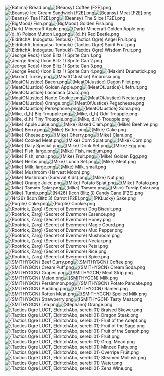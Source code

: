 ![{Batima} Bread.png](https://raw.githubusercontent.com/Klokinator/FE-Repo/main/Item%20Icons/Items%20-%20Consumables%20and%20Food/%7BBatima%7D%20Bread.png "{Batima} Bread.png")![{Beansy} Coffee [F2E].png](https://raw.githubusercontent.com/Klokinator/FE-Repo/main/Item%20Icons/Items%20-%20Consumables%20and%20Food/%7BBeansy%7D%20Coffee%20%5BF2E%5D.png "{Beansy} Coffee [F2E].png")![{Beansy} Ice Cream Sandwich [F2E].png](https://raw.githubusercontent.com/Klokinator/FE-Repo/main/Item%20Icons/Items%20-%20Consumables%20and%20Food/%7BBeansy%7D%20Ice%20Cream%20Sandwich%20%5BF2E%5D.png "{Beansy} Ice Cream Sandwich [F2E].png")![{Beansy} Meat [F2E].png](https://raw.githubusercontent.com/Klokinator/FE-Repo/main/Item%20Icons/Items%20-%20Consumables%20and%20Food/%7BBeansy%7D%20Meat%20%5BF2E%5D.png "{Beansy} Meat [F2E].png")![{Beansy} Tea [F2E].png](https://raw.githubusercontent.com/Klokinator/FE-Repo/main/Item%20Icons/Items%20-%20Consumables%20and%20Food/%7BBeansy%7D%20Tea%20%5BF2E%5D.png "{Beansy} Tea [F2E].png")![{Beansy} The Slice [F2E].png](https://raw.githubusercontent.com/Klokinator/FE-Repo/main/Item%20Icons/Items%20-%20Consumables%20and%20Food/%7BBeansy%7D%20The%20Slice%20%5BF2E%5D.png "{Beansy} The Slice [F2E].png")![{BigMood} Fish.png](https://raw.githubusercontent.com/Klokinator/FE-Repo/main/Item%20Icons/Items%20-%20Consumables%20and%20Food/%7BBigMood%7D%20Fish.png "{BigMood} Fish.png")![{BigMood} Golden Fish.png](https://raw.githubusercontent.com/Klokinator/FE-Repo/main/Item%20Icons/Items%20-%20Consumables%20and%20Food/%7BBigMood%7D%20Golden%20Fish.png "{BigMood} Golden Fish.png")![{Dark} Minecraft Apple.png](https://raw.githubusercontent.com/Klokinator/FE-Repo/main/Item%20Icons/Items%20-%20Consumables%20and%20Food/%7BDark%7D%20Minecraft%20Apple.png "{Dark} Minecraft Apple.png")![{Dark} Minecraft Golden Apple.png](https://raw.githubusercontent.com/Klokinator/FE-Repo/main/Item%20Icons/Items%20-%20Consumables%20and%20Food/%7BDark%7D%20Minecraft%20Golden%20Apple.png "{Dark} Minecraft Golden Apple.png")![{d_h} Poison Mutton Leg.png](https://raw.githubusercontent.com/Klokinator/FE-Repo/main/Item%20Icons/Items%20-%20Consumables%20and%20Food/%7Bd_h%7D%20Poison%20Mutton%20Leg.png "{d_h} Poison Mutton Leg.png")![{d_h} Red Beetle.png](https://raw.githubusercontent.com/Klokinator/FE-Repo/main/Item%20Icons/Items%20-%20Consumables%20and%20Food/%7Bd_h%7D%20Red%20Beetle.png "{d_h} Red Beetle.png")![{EldritchA, Indogutsu Tenbuki} (Tactics Ogre) Angel Fruit.png](https://raw.githubusercontent.com/Klokinator/FE-Repo/main/Item%20Icons/Items%20-%20Consumables%20and%20Food/%7BEldritchA,%20Indogutsu%20Tenbuki%7D%20(Tactics%20Ogre)%20Angel%20Fruit.png "{EldritchA, Indogutsu Tenbuki} (Tactics Ogre) Angel Fruit.png")![{EldritchA, Indogutsu Tenbuki} (Tactics Ogre) Spirit Fruit.png](https://raw.githubusercontent.com/Klokinator/FE-Repo/main/Item%20Icons/Items%20-%20Consumables%20and%20Food/%7BEldritchA,%20Indogutsu%20Tenbuki%7D%20(Tactics%20Ogre)%20Spirit%20Fruit.png "{EldritchA, Indogutsu Tenbuki} (Tactics Ogre) Spirit Fruit.png")![{EldritchA, Indogutsu Tenbuki} (Tactics Ogre) Wisdom Fruit.png](https://raw.githubusercontent.com/Klokinator/FE-Repo/main/Item%20Icons/Items%20-%20Consumables%20and%20Food/%7BEldritchA,%20Indogutsu%20Tenbuki%7D%20(Tactics%20Ogre)%20Wisdom%20Fruit.png "{EldritchA, Indogutsu Tenbuki} (Tactics Ogre) Wisdom Fruit.png")![{Jeorge Reds} (Icon Blitz 1) Sprite Can 1.png](https://raw.githubusercontent.com/Klokinator/FE-Repo/main/Item%20Icons/Items%20-%20Consumables%20and%20Food/%7BJeorge%20Reds%7D%20(Icon%20Blitz%201)%20Sprite%20Can%201.png "{Jeorge Reds} (Icon Blitz 1) Sprite Can 1.png")![{Jeorge Reds} (Icon Blitz 1) Sprite Can 2.png](https://raw.githubusercontent.com/Klokinator/FE-Repo/main/Item%20Icons/Items%20-%20Consumables%20and%20Food/%7BJeorge%20Reds%7D%20(Icon%20Blitz%201)%20Sprite%20Can%202.png "{Jeorge Reds} (Icon Blitz 1) Sprite Can 2.png")![{Jeorge Reds} (Icon Blitz 1) Sprite Can 3.png](https://raw.githubusercontent.com/Klokinator/FE-Repo/main/Item%20Icons/Items%20-%20Consumables%20and%20Food/%7BJeorge%20Reds%7D%20(Icon%20Blitz%201)%20Sprite%20Can%203.png "{Jeorge Reds} (Icon Blitz 1) Sprite Can 3.png")![{Jeorge Reds} (Icon Blitz 1) Sprite Can 4.png](https://raw.githubusercontent.com/Klokinator/FE-Repo/main/Item%20Icons/Items%20-%20Consumables%20and%20Food/%7BJeorge%20Reds%7D%20(Icon%20Blitz%201)%20Sprite%20Can%204.png "{Jeorge Reds} (Icon Blitz 1) Sprite Can 4.png")![{Maxim} Drumstick.png](https://raw.githubusercontent.com/Klokinator/FE-Repo/main/Item%20Icons/Items%20-%20Consumables%20and%20Food/%7BMaxim%7D%20Drumstick.png "{Maxim} Drumstick.png")![{Maxim} Turkey.png](https://raw.githubusercontent.com/Klokinator/FE-Repo/main/Item%20Icons/Items%20-%20Consumables%20and%20Food/%7BMaxim%7D%20Turkey.png "{Maxim} Turkey.png")![{MeatOfJustice} Ambrosia.png](https://raw.githubusercontent.com/Klokinator/FE-Repo/main/Item%20Icons/Items%20-%20Consumables%20and%20Food/%7BMeatOfJustice%7D%20Ambrosia.png "{MeatOfJustice} Ambrosia.png")![{MeatOfJustice} Bacon.png](https://raw.githubusercontent.com/Klokinator/FE-Repo/main/Item%20Icons/Items%20-%20Consumables%20and%20Food/%7BMeatOfJustice%7D%20Bacon.png "{MeatOfJustice} Bacon.png")![{MeatOfJustice} Dagon Filet.png](https://raw.githubusercontent.com/Klokinator/FE-Repo/main/Item%20Icons/Items%20-%20Consumables%20and%20Food/%7BMeatOfJustice%7D%20Dagon%20Filet.png "{MeatOfJustice} Dagon Filet.png")![{MeatOfJustice} Golden Apple.png](https://raw.githubusercontent.com/Klokinator/FE-Repo/main/Item%20Icons/Items%20-%20Consumables%20and%20Food/%7BMeatOfJustice%7D%20Golden%20Apple.png "{MeatOfJustice} Golden Apple.png")![{MeatOfJustice} Lifefruit.png](https://raw.githubusercontent.com/Klokinator/FE-Repo/main/Item%20Icons/Items%20-%20Consumables%20and%20Food/%7BMeatOfJustice%7D%20Lifefruit.png "{MeatOfJustice} Lifefruit.png")![{MeatOfJustice} Locacaca (JoJo).png](https://raw.githubusercontent.com/Klokinator/FE-Repo/main/Item%20Icons/Items%20-%20Consumables%20and%20Food/%7BMeatOfJustice%7D%20Locacaca%20(JoJo).png "{MeatOfJustice} Locacaca (JoJo).png")![{MeatOfJustice} Naoto Cookie.png](https://raw.githubusercontent.com/Klokinator/FE-Repo/main/Item%20Icons/Items%20-%20Consumables%20and%20Food/%7BMeatOfJustice%7D%20Naoto%20Cookie.png "{MeatOfJustice} Naoto Cookie.png")![{MeatOfJustice} Nectar.png](https://raw.githubusercontent.com/Klokinator/FE-Repo/main/Item%20Icons/Items%20-%20Consumables%20and%20Food/%7BMeatOfJustice%7D%20Nectar.png "{MeatOfJustice} Nectar.png")![{MeatOfJustice} Orange.png](https://raw.githubusercontent.com/Klokinator/FE-Repo/main/Item%20Icons/Items%20-%20Consumables%20and%20Food/%7BMeatOfJustice%7D%20Orange.png "{MeatOfJustice} Orange.png")![{MeatOfJustice} Pegacheese.png](https://raw.githubusercontent.com/Klokinator/FE-Repo/main/Item%20Icons/Items%20-%20Consumables%20and%20Food/%7BMeatOfJustice%7D%20Pegacheese.png "{MeatOfJustice} Pegacheese.png")![{MeatOfJustice} Persephone.png](https://raw.githubusercontent.com/Klokinator/FE-Repo/main/Item%20Icons/Items%20-%20Consumables%20and%20Food/%7BMeatOfJustice%7D%20Persephone.png "{MeatOfJustice} Persephone.png")![{MeatOfJustice} Soma.png](https://raw.githubusercontent.com/Klokinator/FE-Repo/main/Item%20Icons/Items%20-%20Consumables%20and%20Food/%7BMeatOfJustice%7D%20Soma.png "{MeatOfJustice} Soma.png")![{Mike, d_h} Big Troupple.png](https://raw.githubusercontent.com/Klokinator/FE-Repo/main/Item%20Icons/Items%20-%20Consumables%20and%20Food/%7BMike,%20d_h%7D%20Big%20Troupple.png "{Mike, d_h} Big Troupple.png")![{Mike, d_h} Odd Troupple.png](https://raw.githubusercontent.com/Klokinator/FE-Repo/main/Item%20Icons/Items%20-%20Consumables%20and%20Food/%7BMike,%20d_h%7D%20Odd%20Troupple.png "{Mike, d_h} Odd Troupple.png")![{Mike, d_h} Tiny Troupple.png](https://raw.githubusercontent.com/Klokinator/FE-Repo/main/Item%20Icons/Items%20-%20Consumables%20and%20Food/%7BMike,%20d_h%7D%20Tiny%20Troupple.png "{Mike, d_h} Tiny Troupple.png")![{Mike, d_h} Troupple.png](https://raw.githubusercontent.com/Klokinator/FE-Repo/main/Item%20Icons/Items%20-%20Consumables%20and%20Food/%7BMike,%20d_h%7D%20Troupple.png "{Mike, d_h} Troupple.png")![{Mike} Apple Juice.png](https://raw.githubusercontent.com/Klokinator/FE-Repo/main/Item%20Icons/Items%20-%20Consumables%20and%20Food/%7BMike%7D%20Apple%20Juice.png "{Mike} Apple Juice.png")![{Mike} Baked Clam.png](https://raw.githubusercontent.com/Klokinator/FE-Repo/main/Item%20Icons/Items%20-%20Consumables%20and%20Food/%7BMike%7D%20Baked%20Clam.png "{Mike} Baked Clam.png")![{Mike} Beehive.png](https://raw.githubusercontent.com/Klokinator/FE-Repo/main/Item%20Icons/Items%20-%20Consumables%20and%20Food/%7BMike%7D%20Beehive.png "{Mike} Beehive.png")![{Mike} Berry.png](https://raw.githubusercontent.com/Klokinator/FE-Repo/main/Item%20Icons/Items%20-%20Consumables%20and%20Food/%7BMike%7D%20Berry.png "{Mike} Berry.png")![{Mike} Butter.png](https://raw.githubusercontent.com/Klokinator/FE-Repo/main/Item%20Icons/Items%20-%20Consumables%20and%20Food/%7BMike%7D%20Butter.png "{Mike} Butter.png")![{Mike} Cake.png](https://raw.githubusercontent.com/Klokinator/FE-Repo/main/Item%20Icons/Items%20-%20Consumables%20and%20Food/%7BMike%7D%20Cake.png "{Mike} Cake.png")![{Mike} Cheese.png](https://raw.githubusercontent.com/Klokinator/FE-Repo/main/Item%20Icons/Items%20-%20Consumables%20and%20Food/%7BMike%7D%20Cheese.png "{Mike} Cheese.png")![{Mike} Cherry.png](https://raw.githubusercontent.com/Klokinator/FE-Repo/main/Item%20Icons/Items%20-%20Consumables%20and%20Food/%7BMike%7D%20Cherry.png "{Mike} Cherry.png")![{Mike} Clam.png](https://raw.githubusercontent.com/Klokinator/FE-Repo/main/Item%20Icons/Items%20-%20Consumables%20and%20Food/%7BMike%7D%20Clam.png "{Mike} Clam.png")![{Mike} Cooked Meat.png](https://raw.githubusercontent.com/Klokinator/FE-Repo/main/Item%20Icons/Items%20-%20Consumables%20and%20Food/%7BMike%7D%20Cooked%20Meat.png "{Mike} Cooked Meat.png")![{Mike} Corn Splat.png](https://raw.githubusercontent.com/Klokinator/FE-Repo/main/Item%20Icons/Items%20-%20Consumables%20and%20Food/%7BMike%7D%20Corn%20Splat.png "{Mike} Corn Splat.png")![{Mike} Corn.png](https://raw.githubusercontent.com/Klokinator/FE-Repo/main/Item%20Icons/Items%20-%20Consumables%20and%20Food/%7BMike%7D%20Corn.png "{Mike} Corn.png")![{Mike} Daily Special.png](https://raw.githubusercontent.com/Klokinator/FE-Repo/main/Item%20Icons/Items%20-%20Consumables%20and%20Food/%7BMike%7D%20Daily%20Special.png "{Mike} Daily Special.png")![{Mike} Drink Set.png](https://raw.githubusercontent.com/Klokinator/FE-Repo/main/Item%20Icons/Items%20-%20Consumables%20and%20Food/%7BMike%7D%20Drink%20Set.png "{Mike} Drink Set.png")![{Mike} Egg.png](https://raw.githubusercontent.com/Klokinator/FE-Repo/main/Item%20Icons/Items%20-%20Consumables%20and%20Food/%7BMike%7D%20Egg.png "{Mike} Egg.png")![{Mike} Fish, large.png](https://raw.githubusercontent.com/Klokinator/FE-Repo/main/Item%20Icons/Items%20-%20Consumables%20and%20Food/%7BMike%7D%20Fish,%20large.png "{Mike} Fish, large.png")![{Mike} Fish, medium.png](https://raw.githubusercontent.com/Klokinator/FE-Repo/main/Item%20Icons/Items%20-%20Consumables%20and%20Food/%7BMike%7D%20Fish,%20medium.png "{Mike} Fish, medium.png")![{Mike} Fish, small.png](https://raw.githubusercontent.com/Klokinator/FE-Repo/main/Item%20Icons/Items%20-%20Consumables%20and%20Food/%7BMike%7D%20Fish,%20small.png "{Mike} Fish, small.png")![{Mike} Fruit.png](https://raw.githubusercontent.com/Klokinator/FE-Repo/main/Item%20Icons/Items%20-%20Consumables%20and%20Food/%7BMike%7D%20Fruit.png "{Mike} Fruit.png")![{Mike} Golden Egg.png](https://raw.githubusercontent.com/Klokinator/FE-Repo/main/Item%20Icons/Items%20-%20Consumables%20and%20Food/%7BMike%7D%20Golden%20Egg.png "{Mike} Golden Egg.png")![{Mike} Herbs.png](https://raw.githubusercontent.com/Klokinator/FE-Repo/main/Item%20Icons/Items%20-%20Consumables%20and%20Food/%7BMike%7D%20Herbs.png "{Mike} Herbs.png")![{Mike} Lunch Set.png](https://raw.githubusercontent.com/Klokinator/FE-Repo/main/Item%20Icons/Items%20-%20Consumables%20and%20Food/%7BMike%7D%20Lunch%20Set.png "{Mike} Lunch Set.png")![{Mike} Meat.png](https://raw.githubusercontent.com/Klokinator/FE-Repo/main/Item%20Icons/Items%20-%20Consumables%20and%20Food/%7BMike%7D%20Meat.png "{Mike} Meat.png")![{Mike} Milk, large.png](https://raw.githubusercontent.com/Klokinator/FE-Repo/main/Item%20Icons/Items%20-%20Consumables%20and%20Food/%7BMike%7D%20Milk,%20large.png "{Mike} Milk, large.png")![{Mike} Milk, small.png](https://raw.githubusercontent.com/Klokinator/FE-Repo/main/Item%20Icons/Items%20-%20Consumables%20and%20Food/%7BMike%7D%20Milk,%20small.png "{Mike} Milk, small.png")![{Mike} Mushroom (Harvest Moon).png](https://raw.githubusercontent.com/Klokinator/FE-Repo/main/Item%20Icons/Items%20-%20Consumables%20and%20Food/%7BMike%7D%20Mushroom%20(Harvest%20Moon).png "{Mike} Mushroom (Harvest Moon).png")![{Mike} Mushroom (Survival Kids).png](https://raw.githubusercontent.com/Klokinator/FE-Repo/main/Item%20Icons/Items%20-%20Consumables%20and%20Food/%7BMike%7D%20Mushroom%20(Survival%20Kids).png "{Mike} Mushroom (Survival Kids).png")![{Mike} Nut.png](https://raw.githubusercontent.com/Klokinator/FE-Repo/main/Item%20Icons/Items%20-%20Consumables%20and%20Food/%7BMike%7D%20Nut.png "{Mike} Nut.png")![{Mike} Orange Juice.png](https://raw.githubusercontent.com/Klokinator/FE-Repo/main/Item%20Icons/Items%20-%20Consumables%20and%20Food/%7BMike%7D%20Orange%20Juice.png "{Mike} Orange Juice.png")![{Mike} Potato Splat.png](https://raw.githubusercontent.com/Klokinator/FE-Repo/main/Item%20Icons/Items%20-%20Consumables%20and%20Food/%7BMike%7D%20Potato%20Splat.png "{Mike} Potato Splat.png")![{Mike} Potato.png](https://raw.githubusercontent.com/Klokinator/FE-Repo/main/Item%20Icons/Items%20-%20Consumables%20and%20Food/%7BMike%7D%20Potato.png "{Mike} Potato.png")![{Mike} Tomato Splat.png](https://raw.githubusercontent.com/Klokinator/FE-Repo/main/Item%20Icons/Items%20-%20Consumables%20and%20Food/%7BMike%7D%20Tomato%20Splat.png "{Mike} Tomato Splat.png")![{Mike} Tomato.png](https://raw.githubusercontent.com/Klokinator/FE-Repo/main/Item%20Icons/Items%20-%20Consumables%20and%20Food/%7BMike%7D%20Tomato.png "{Mike} Tomato.png")![{Mike} Turnip Splat.png](https://raw.githubusercontent.com/Klokinator/FE-Repo/main/Item%20Icons/Items%20-%20Consumables%20and%20Food/%7BMike%7D%20Turnip%20Splat.png "{Mike} Turnip Splat.png")![{Mike} Turnip.png](https://raw.githubusercontent.com/Klokinator/FE-Repo/main/Item%20Icons/Items%20-%20Consumables%20and%20Food/%7BMike%7D%20Turnip.png "{Mike} Turnip.png")![{N426} (Icon Blitz 3) Candy Cane [F2E].png](https://raw.githubusercontent.com/Klokinator/FE-Repo/main/Item%20Icons/Items%20-%20Consumables%20and%20Food/%7BN426%7D%20(Icon%20Blitz%203)%20Candy%20Cane%20%5BF2E%5D.png "{N426} (Icon Blitz 3) Candy Cane [F2E].png")![{N426} (Icon Blitz 3) Carrot [F2E].png](https://raw.githubusercontent.com/Klokinator/FE-Repo/main/Item%20Icons/Items%20-%20Consumables%20and%20Food/%7BN426%7D%20(Icon%20Blitz%203)%20Carrot%20%5BF2E%5D.png "{N426} (Icon Blitz 3) Carrot [F2E].png")![{PKLucky} Sake.png](https://raw.githubusercontent.com/Klokinator/FE-Repo/main/Item%20Icons/Items%20-%20Consumables%20and%20Food/%7BPKLucky%7D%20Sake.png "{PKLucky} Sake.png")![{Purple} Cake.png](https://raw.githubusercontent.com/Klokinator/FE-Repo/main/Item%20Icons/Items%20-%20Consumables%20and%20Food/%7BPurple%7D%20Cake.png "{Purple} Cake.png")![{Purple} Cookie.png](https://raw.githubusercontent.com/Klokinator/FE-Repo/main/Item%20Icons/Items%20-%20Consumables%20and%20Food/%7BPurple%7D%20Cookie.png "{Purple} Cookie.png")![{Rootrick, Zarg} (Secret of Evermore) Dog Biscuit.png](https://raw.githubusercontent.com/Klokinator/FE-Repo/main/Item%20Icons/Items%20-%20Consumables%20and%20Food/%7BRootrick,%20Zarg%7D%20(Secret%20of%20Evermore)%20Dog%20Biscuit.png "{Rootrick, Zarg} (Secret of Evermore) Dog Biscuit.png")![{Rootrick, Zarg} (Secret of Evermore) Essence.png](https://raw.githubusercontent.com/Klokinator/FE-Repo/main/Item%20Icons/Items%20-%20Consumables%20and%20Food/%7BRootrick,%20Zarg%7D%20(Secret%20of%20Evermore)%20Essence.png "{Rootrick, Zarg} (Secret of Evermore) Essence.png")![{Rootrick, Zarg} (Secret of Evermore) Honey.png](https://raw.githubusercontent.com/Klokinator/FE-Repo/main/Item%20Icons/Items%20-%20Consumables%20and%20Food/%7BRootrick,%20Zarg%7D%20(Secret%20of%20Evermore)%20Honey.png "{Rootrick, Zarg} (Secret of Evermore) Honey.png")![{Rootrick, Zarg} (Secret of Evermore) Magic Gourd.png](https://raw.githubusercontent.com/Klokinator/FE-Repo/main/Item%20Icons/Items%20-%20Consumables%20and%20Food/%7BRootrick,%20Zarg%7D%20(Secret%20of%20Evermore)%20Magic%20Gourd.png "{Rootrick, Zarg} (Secret of Evermore) Magic Gourd.png")![{Rootrick, Zarg} (Secret of Evermore) Mud Pepper.png](https://raw.githubusercontent.com/Klokinator/FE-Repo/main/Item%20Icons/Items%20-%20Consumables%20and%20Food/%7BRootrick,%20Zarg%7D%20(Secret%20of%20Evermore)%20Mud%20Pepper.png "{Rootrick, Zarg} (Secret of Evermore) Mud Pepper.png")![{Rootrick, Zarg} (Secret of Evermore) Mushroom.png](https://raw.githubusercontent.com/Klokinator/FE-Repo/main/Item%20Icons/Items%20-%20Consumables%20and%20Food/%7BRootrick,%20Zarg%7D%20(Secret%20of%20Evermore)%20Mushroom.png "{Rootrick, Zarg} (Secret of Evermore) Mushroom.png")![{Rootrick, Zarg} (Secret of Evermore) Nectar.png](https://raw.githubusercontent.com/Klokinator/FE-Repo/main/Item%20Icons/Items%20-%20Consumables%20and%20Food/%7BRootrick,%20Zarg%7D%20(Secret%20of%20Evermore)%20Nectar.png "{Rootrick, Zarg} (Secret of Evermore) Nectar.png")![{Rootrick, Zarg} (Secret of Evermore) Petal.png](https://raw.githubusercontent.com/Klokinator/FE-Repo/main/Item%20Icons/Items%20-%20Consumables%20and%20Food/%7BRootrick,%20Zarg%7D%20(Secret%20of%20Evermore)%20Petal.png "{Rootrick, Zarg} (Secret of Evermore) Petal.png")![{Rootrick, Zarg} (Secret of Evermore) Rice.png](https://raw.githubusercontent.com/Klokinator/FE-Repo/main/Item%20Icons/Items%20-%20Consumables%20and%20Food/%7BRootrick,%20Zarg%7D%20(Secret%20of%20Evermore)%20Rice.png "{Rootrick, Zarg} (Secret of Evermore) Rice.png")![{Rootrick, Zarg} (Secret of Evermore) Spice.png](https://raw.githubusercontent.com/Klokinator/FE-Repo/main/Item%20Icons/Items%20-%20Consumables%20and%20Food/%7BRootrick,%20Zarg%7D%20(Secret%20of%20Evermore)%20Spice.png "{Rootrick, Zarg} (Secret of Evermore) Spice.png")![{SMITHYGCN} Beef Curry.png](https://raw.githubusercontent.com/Klokinator/FE-Repo/main/Item%20Icons/Items%20-%20Consumables%20and%20Food/%7BSMITHYGCN%7D%20Beef%20Curry.png "{SMITHYGCN} Beef Curry.png")![{SMITHYGCN} Coffee.png](https://raw.githubusercontent.com/Klokinator/FE-Repo/main/Item%20Icons/Items%20-%20Consumables%20and%20Food/%7BSMITHYGCN%7D%20Coffee.png "{SMITHYGCN} Coffee.png")![{SMITHYGCN} Cream Puff.png](https://raw.githubusercontent.com/Klokinator/FE-Repo/main/Item%20Icons/Items%20-%20Consumables%20and%20Food/%7BSMITHYGCN%7D%20Cream%20Puff.png "{SMITHYGCN} Cream Puff.png")![{SMITHYGCN} Cream Soda.png](https://raw.githubusercontent.com/Klokinator/FE-Repo/main/Item%20Icons/Items%20-%20Consumables%20and%20Food/%7BSMITHYGCN%7D%20Cream%20Soda.png "{SMITHYGCN} Cream Soda.png")![{SMITHYGCN} Grapes.png](https://raw.githubusercontent.com/Klokinator/FE-Repo/main/Item%20Icons/Items%20-%20Consumables%20and%20Food/%7BSMITHYGCN%7D%20Grapes.png "{SMITHYGCN} Grapes.png")![{SMITHYGCN} Meat Strip.png](https://raw.githubusercontent.com/Klokinator/FE-Repo/main/Item%20Icons/Items%20-%20Consumables%20and%20Food/%7BSMITHYGCN%7D%20Meat%20Strip.png "{SMITHYGCN} Meat Strip.png")![{SMITHYGCN} Melon.png](https://raw.githubusercontent.com/Klokinator/FE-Repo/main/Item%20Icons/Items%20-%20Consumables%20and%20Food/%7BSMITHYGCN%7D%20Melon.png "{SMITHYGCN} Melon.png")![{SMITHYGCN} Milk.png](https://raw.githubusercontent.com/Klokinator/FE-Repo/main/Item%20Icons/Items%20-%20Consumables%20and%20Food/%7BSMITHYGCN%7D%20Milk.png "{SMITHYGCN} Milk.png")![{SMITHYGCN} Persimmon.png](https://raw.githubusercontent.com/Klokinator/FE-Repo/main/Item%20Icons/Items%20-%20Consumables%20and%20Food/%7BSMITHYGCN%7D%20Persimmon.png "{SMITHYGCN} Persimmon.png")![{SMITHYGCN} Potato Pancake.png](https://raw.githubusercontent.com/Klokinator/FE-Repo/main/Item%20Icons/Items%20-%20Consumables%20and%20Food/%7BSMITHYGCN%7D%20Potato%20Pancake.png "{SMITHYGCN} Potato Pancake.png")![{SMITHYGCN} Pudding.png](https://raw.githubusercontent.com/Klokinator/FE-Repo/main/Item%20Icons/Items%20-%20Consumables%20and%20Food/%7BSMITHYGCN%7D%20Pudding.png "{SMITHYGCN} Pudding.png")![{SMITHYGCN} Ramen.png](https://raw.githubusercontent.com/Klokinator/FE-Repo/main/Item%20Icons/Items%20-%20Consumables%20and%20Food/%7BSMITHYGCN%7D%20Ramen.png "{SMITHYGCN} Ramen.png")![{SMITHYGCN} Rotten Meat.png](https://raw.githubusercontent.com/Klokinator/FE-Repo/main/Item%20Icons/Items%20-%20Consumables%20and%20Food/%7BSMITHYGCN%7D%20Rotten%20Meat.png "{SMITHYGCN} Rotten Meat.png")![{SMITHYGCN} Spoiled Milk.png](https://raw.githubusercontent.com/Klokinator/FE-Repo/main/Item%20Icons/Items%20-%20Consumables%20and%20Food/%7BSMITHYGCN%7D%20Spoiled%20Milk.png "{SMITHYGCN} Spoiled Milk.png")![{SMITHYGCN} Strawberry.png](https://raw.githubusercontent.com/Klokinator/FE-Repo/main/Item%20Icons/Items%20-%20Consumables%20and%20Food/%7BSMITHYGCN%7D%20Strawberry.png "{SMITHYGCN} Strawberry.png")![{SMITHYGCN} Tasty Meat.png](https://raw.githubusercontent.com/Klokinator/FE-Repo/main/Item%20Icons/Items%20-%20Consumables%20and%20Food/%7BSMITHYGCN%7D%20Tasty%20Meat.png "{SMITHYGCN} Tasty Meat.png")![{SMITHYGCN} Tea.png](https://raw.githubusercontent.com/Klokinator/FE-Repo/main/Item%20Icons/Items%20-%20Consumables%20and%20Food/%7BSMITHYGCN%7D%20Tea.png "{SMITHYGCN} Tea.png")![{Stephano} Orange.png](https://raw.githubusercontent.com/Klokinator/FE-Repo/main/Item%20Icons/Items%20-%20Consumables%20and%20Food/%7BStephano%7D%20Orange.png "{Stephano} Orange.png")![{Tactics Ogre LUCT, EldritchAbo, serebii01} Braised Skewer.png](https://raw.githubusercontent.com/Klokinator/FE-Repo/main/Item%20Icons/Items%20-%20Consumables%20and%20Food/%7BTactics%20Ogre%20LUCT,%20EldritchAbo,%20serebii01%7D%20Braised%20Skewer.png "{Tactics Ogre LUCT, EldritchAbo, serebii01} Braised Skewer.png")![{Tactics Ogre LUCT, EldritchAbo, serebii01} Dragon Steak.png](https://raw.githubusercontent.com/Klokinator/FE-Repo/main/Item%20Icons/Items%20-%20Consumables%20and%20Food/%7BTactics%20Ogre%20LUCT,%20EldritchAbo,%20serebii01%7D%20Dragon%20Steak.png "{Tactics Ogre LUCT, EldritchAbo, serebii01} Dragon Steak.png")![{Tactics Ogre LUCT, EldritchAbo, serebii01} Fruit of the Adept.png](https://raw.githubusercontent.com/Klokinator/FE-Repo/main/Item%20Icons/Items%20-%20Consumables%20and%20Food/%7BTactics%20Ogre%20LUCT,%20EldritchAbo,%20serebii01%7D%20Fruit%20of%20the%20Adept.png "{Tactics Ogre LUCT, EldritchAbo, serebii01} Fruit of the Adept.png")![{Tactics Ogre LUCT, EldritchAbo, serebii01} Fruit of the Sage.png](https://raw.githubusercontent.com/Klokinator/FE-Repo/main/Item%20Icons/Items%20-%20Consumables%20and%20Food/%7BTactics%20Ogre%20LUCT,%20EldritchAbo,%20serebii01%7D%20Fruit%20of%20the%20Sage.png "{Tactics Ogre LUCT, EldritchAbo, serebii01} Fruit of the Sage.png")![{Tactics Ogre LUCT, EldritchAbo, serebii01} Fruit of the Seraph.png](https://raw.githubusercontent.com/Klokinator/FE-Repo/main/Item%20Icons/Items%20-%20Consumables%20and%20Food/%7BTactics%20Ogre%20LUCT,%20EldritchAbo,%20serebii01%7D%20Fruit%20of%20the%20Seraph.png "{Tactics Ogre LUCT, EldritchAbo, serebii01} Fruit of the Seraph.png")![{Tactics Ogre LUCT, EldritchAbo, serebii01} Fruit.png](https://raw.githubusercontent.com/Klokinator/FE-Repo/main/Item%20Icons/Items%20-%20Consumables%20and%20Food/%7BTactics%20Ogre%20LUCT,%20EldritchAbo,%20serebii01%7D%20Fruit.png "{Tactics Ogre LUCT, EldritchAbo, serebii01} Fruit.png")![{Tactics Ogre LUCT, EldritchAbo, serebii01} Grog, Mead.png](https://raw.githubusercontent.com/Klokinator/FE-Repo/main/Item%20Icons/Items%20-%20Consumables%20and%20Food/%7BTactics%20Ogre%20LUCT,%20EldritchAbo,%20serebii01%7D%20Grog,%20Mead.png "{Tactics Ogre LUCT, EldritchAbo, serebii01} Grog, Mead.png")![{Tactics Ogre LUCT, EldritchAbo, serebii01} Minced Patty.png](https://raw.githubusercontent.com/Klokinator/FE-Repo/main/Item%20Icons/Items%20-%20Consumables%20and%20Food/%7BTactics%20Ogre%20LUCT,%20EldritchAbo,%20serebii01%7D%20Minced%20Patty.png "{Tactics Ogre LUCT, EldritchAbo, serebii01} Minced Patty.png")![{Tactics Ogre LUCT, EldritchAbo, serebii01} Overripe Fruit.png](https://raw.githubusercontent.com/Klokinator/FE-Repo/main/Item%20Icons/Items%20-%20Consumables%20and%20Food/%7BTactics%20Ogre%20LUCT,%20EldritchAbo,%20serebii01%7D%20Overripe%20Fruit.png "{Tactics Ogre LUCT, EldritchAbo, serebii01} Overripe Fruit.png")![{Tactics Ogre LUCT, EldritchAbo, serebii01} Steamed Mollusk.png](https://raw.githubusercontent.com/Klokinator/FE-Repo/main/Item%20Icons/Items%20-%20Consumables%20and%20Food/%7BTactics%20Ogre%20LUCT,%20EldritchAbo,%20serebii01%7D%20Steamed%20Mollusk.png "{Tactics Ogre LUCT, EldritchAbo, serebii01} Steamed Mollusk.png")![{Tactics Ogre LUCT, EldritchAbo, serebii01} Water.png](https://raw.githubusercontent.com/Klokinator/FE-Repo/main/Item%20Icons/Items%20-%20Consumables%20and%20Food/%7BTactics%20Ogre%20LUCT,%20EldritchAbo,%20serebii01%7D%20Water.png "{Tactics Ogre LUCT, EldritchAbo, serebii01} Water.png")![{Tactics Ogre LUCT, EldritchAbo, serebii01} Zena Wine.png](https://raw.githubusercontent.com/Klokinator/FE-Repo/main/Item%20Icons/Items%20-%20Consumables%20and%20Food/%7BTactics%20Ogre%20LUCT,%20EldritchAbo,%20serebii01%7D%20Zena%20Wine.png "{Tactics Ogre LUCT, EldritchAbo, serebii01} Zena Wine.png")